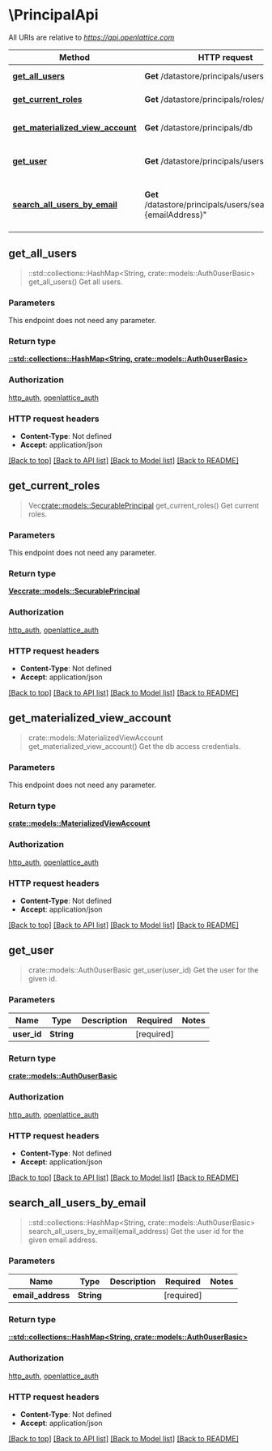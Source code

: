 # \PrincipalApi

All URIs are relative to *https://api.openlattice.com*

Method | HTTP request | Description
------------- | ------------- | -------------
[**get_all_users**](PrincipalApi.md#get_all_users) | **Get** /datastore/principals/users/ | Get all users.
[**get_current_roles**](PrincipalApi.md#get_current_roles) | **Get** /datastore/principals/roles/current/ | Get current roles.
[**get_materialized_view_account**](PrincipalApi.md#get_materialized_view_account) | **Get** /datastore/principals/db | Get the db access credentials.
[**get_user**](PrincipalApi.md#get_user) | **Get** /datastore/principals/users/{userId} | Get the user for the given id.
[**search_all_users_by_email**](PrincipalApi.md#search_all_users_by_email) | **Get** /datastore/principals/users/search/email/"{emailAddress}" | Get the user id for the given email address.



## get_all_users

> ::std::collections::HashMap<String, crate::models::Auth0userBasic> get_all_users()
Get all users.

### Parameters

This endpoint does not need any parameter.

### Return type

[**::std::collections::HashMap<String, crate::models::Auth0userBasic>**](Auth0userBasic.md)

### Authorization

[http_auth](../README.md#http_auth), [openlattice_auth](../README.md#openlattice_auth)

### HTTP request headers

- **Content-Type**: Not defined
- **Accept**: application/json

[[Back to top]](#) [[Back to API list]](../README.md#documentation-for-api-endpoints) [[Back to Model list]](../README.md#documentation-for-models) [[Back to README]](../README.md)


## get_current_roles

> Vec<crate::models::SecurablePrincipal> get_current_roles()
Get current roles.

### Parameters

This endpoint does not need any parameter.

### Return type

[**Vec<crate::models::SecurablePrincipal>**](SecurablePrincipal.md)

### Authorization

[http_auth](../README.md#http_auth), [openlattice_auth](../README.md#openlattice_auth)

### HTTP request headers

- **Content-Type**: Not defined
- **Accept**: application/json

[[Back to top]](#) [[Back to API list]](../README.md#documentation-for-api-endpoints) [[Back to Model list]](../README.md#documentation-for-models) [[Back to README]](../README.md)


## get_materialized_view_account

> crate::models::MaterializedViewAccount get_materialized_view_account()
Get the db access credentials.

### Parameters

This endpoint does not need any parameter.

### Return type

[**crate::models::MaterializedViewAccount**](MaterializedViewAccount.md)

### Authorization

[http_auth](../README.md#http_auth), [openlattice_auth](../README.md#openlattice_auth)

### HTTP request headers

- **Content-Type**: Not defined
- **Accept**: application/json

[[Back to top]](#) [[Back to API list]](../README.md#documentation-for-api-endpoints) [[Back to Model list]](../README.md#documentation-for-models) [[Back to README]](../README.md)


## get_user

> crate::models::Auth0userBasic get_user(user_id)
Get the user for the given id.

### Parameters


Name | Type | Description  | Required | Notes
------------- | ------------- | ------------- | ------------- | -------------
**user_id** | **String** |  | [required] |

### Return type

[**crate::models::Auth0userBasic**](Auth0userBasic.md)

### Authorization

[http_auth](../README.md#http_auth), [openlattice_auth](../README.md#openlattice_auth)

### HTTP request headers

- **Content-Type**: Not defined
- **Accept**: application/json

[[Back to top]](#) [[Back to API list]](../README.md#documentation-for-api-endpoints) [[Back to Model list]](../README.md#documentation-for-models) [[Back to README]](../README.md)


## search_all_users_by_email

> ::std::collections::HashMap<String, crate::models::Auth0userBasic> search_all_users_by_email(email_address)
Get the user id for the given email address.

### Parameters


Name | Type | Description  | Required | Notes
------------- | ------------- | ------------- | ------------- | -------------
**email_address** | **String** |  | [required] |

### Return type

[**::std::collections::HashMap<String, crate::models::Auth0userBasic>**](Auth0userBasic.md)

### Authorization

[http_auth](../README.md#http_auth), [openlattice_auth](../README.md#openlattice_auth)

### HTTP request headers

- **Content-Type**: Not defined
- **Accept**: application/json

[[Back to top]](#) [[Back to API list]](../README.md#documentation-for-api-endpoints) [[Back to Model list]](../README.md#documentation-for-models) [[Back to README]](../README.md)

